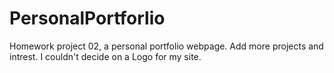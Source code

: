 # PersonalPortforlio
Homework project 02, a personal portfolio webpage.
Add more projects and intrest.
I couldn't decide on a Logo for my site.
